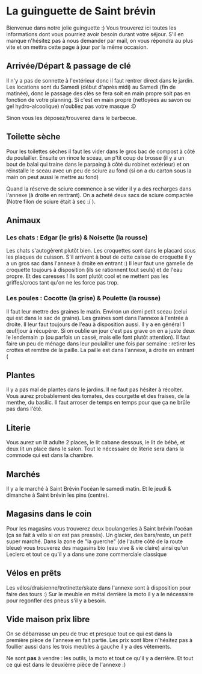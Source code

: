 # La guinguette de Saint brévin

Bienvenue dans notre jolie guinguette :)
Vous trouverez ici toutes les informations dont vous pourriez avoir besoin durant votre séjour.
S'il en manque n'hésitez pas à nous demander par mail, on vous répondra au plus vite et on mettra cette page à jour par la même occasion.

## Arrivée/Départ & passage de clé
Il n'y a pas de sonnette à l'extérieur donc il faut rentrer direct dans le jardin.
Les locations sont du Samedi (début d'après midi) au Samedi (fin de matinée), donc le passage des clés se fera soit en main propre soit pas en fonction de votre planning. Si c'est en main propre (nettoyées au savon ou gel hydro-alcoolique) n'oubliez pas votre masque :D

Sinon vous les déposez/trouverez dans le barbecue.

## Toilette sèche
Pour les toilettes sèches il faut les vider dans le gros bac de compost à côté du poulailler. Ensuite on rince le sceau, un p'tit coup de brosse (il y a un bout de balai qui traine dans le parpaing à côté du robinet extérieur) et on réinstalle le sceau avec un peu de sciure au fond (si on a du carton sous la main on peut aussi le mettre au fond)

Quand la réserve de sciure commence à se vider il y a des recharges dans l'annexe (à droite en rentrant). On a acheté deux sacs de sciure compactée (Notre filon de sciure était à sec :/ ).

## Animaux
### Les chats : Edgar (le gris) & Noisette (la rousse)
Les chats s'autogèrent plutôt bien. Les croquettes sont dans le placard sous les plaques de cuisson. S'il arrivent à bout de cette caisse de croquette il y a un gros sac dans l'annexe à droite en entrant :)
Il leur faut une gamelle de croquette toujours à disposition (ils se rationnent tout seuls) et de l'eau propre. 
Et des caresses ! Ils sont plutôt cool et ne mettent pas les griffes/crocs tant qu'on ne les force pas trop.

### Les poules : Cocotte (la grise) & Poulette (la rousse)
Il faut leur mettre des graines le matin. Environ un demi petit sceau (celui qui est dans le sac de graine). Les graines sont dans l'annexe à l'entrée à droite.
Il leur faut toujours de l'eau à disposition aussi. Il y a en général 1 œuf/jour à récupérer. Si on oublie un jour c'est pas grave on en a juste deux le lendemain :p (ou parfois un cassé, mais elle font plutôt attention). Il faut faire un peu de ménage dans leur poulailler une fois par semaine : retirer les crottes et remttre de la paille. La paille est dans l'annexe, à droite en entrant (

## Plantes
Il y a pas mal de plantes dans le jardins. Il ne faut pas hésiter à récolter. Vous aurez probablement des tomates, des courgette et des fraises, de la menthe, du basilic.
Il faut arroser de temps en temps pour que ça ne brûle pas dans l'été. 

## Literie
Vous aurez un lit adulte 2 places, le lit cabane dessous, le lit de bébé, et deux lit un place dans le salon.
Tout le nécessaire de literie sera dans la commode qui est dans la chambre.

## Marchés
Il y a le marché à Saint Brévin l'océan le samedi matin. Et le jeudi & dimanche à Saint brévin les pins (centre).

## Magasins dans le coin
Pour les magasins vous trouverez deux boulangeries à Saint brévin l'océan (ça se fait à vélo si on est pas pressés). Un glacier, des bars/resto, un petit super marché.
Dans la zone de "la guerche" (de l'autre côté de la route bleue) vous trouverez des magasins bio (eau vive & vie claire) ainsi qu'un Leclerc et tout ce qu'il y a dans une zone commerciale classique

## Vélos en prêts
Les vélos/draisienne/trotinette/skate dans l'annexe sont à disposition pour faire des tours :) 
Sur le meuble en métal derrière la moto il y a le nécessaire pour regonfler des pneus s'il y a besoin.

## Vide maison prix libre
On se débarrasse un peu de truc et presque tout ce qui est dans la première pièce de l'annexe en fait partie. Les prix sont libre n'hésitez pas à foullier aussi dans les trois meubles à gauche il y a des vêtements.

Ne sont **pas** à vendre : les outils, la moto et tout ce qu'il y a derrière. Et tout ce qui est dans le deuxième pièce de l'annexe :)
